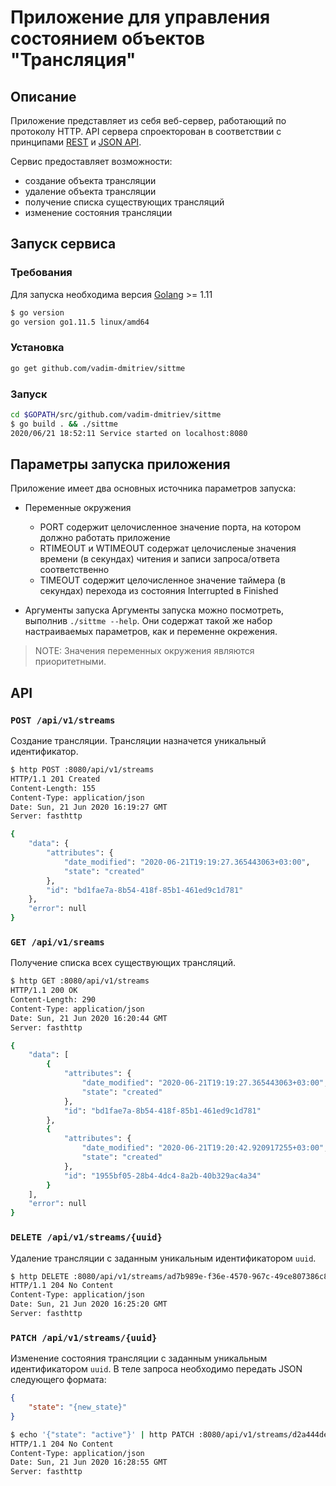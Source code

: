 # Приложение для управления состоянием объектов "Трансляция"

## Описание

Приложение представляет из себя веб-сервер, работающий по протоколу HTTP. API сервера спроекторован в соответствии с принципами [REST]( https://en.wikipedia.org/wiki/Representational_state_transfer) и [JSON API](http://jsonapi.org/).

Сервис предоставляет возможности:
- создание объекта трансляции
- удаление объекта трансляции
- получение списка существующих трансляций
- изменение состояния трансляции

## Запуск сервиса

### Требования

Для запуска необходима версия [Golang](https://golang.org/) >= 1.11
```bash
$ go version
go version go1.11.5 linux/amd64
```

### Установка

```bash
go get github.com/vadim-dmitriev/sittme
```

### Запуск

```bash
cd $GOPATH/src/github.com/vadim-dmitriev/sittme
$ go build . && ./sittme
2020/06/21 18:52:11 Service started on localhost:8080
```

## Параметры запуска приложения

Приложение имеет два основных источника параметров запуска:
- Переменные окружения 
  - PORT содержит целочисленное значение порта, на котором должно работать приложение
  - RTIMEOUT и WTIMEOUT содержат целочисленые значения времени (в секундах) читения и записи запроса/ответа соответственно
  - TIMEOUT содержит целочисленное значение таймера (в секундах) перехода из состояния Interrupted в Finished

- Аргументы запуска
Аргументы запуска можно посмотреть, выполнив `./sittme --help`. Они содержат такой же набор настраиваемых параметров, как и переменне окрежения.

> NOTE: Значения переменных окружения являются приоритетными.

## API

### `POST /api/v1/streams`

Создание трансляции. Трансляции назначется уникальный идентификатор.

```bash
$ http POST :8080/api/v1/streams
HTTP/1.1 201 Created
Content-Length: 155
Content-Type: application/json
Date: Sun, 21 Jun 2020 16:19:27 GMT
Server: fasthttp

{
    "data": {
        "attributes": {
            "date_modified": "2020-06-21T19:19:27.365443063+03:00",
            "state": "created"
        },
        "id": "bd1fae7a-8b54-418f-85b1-461ed9c1d781"
    },
    "error": null
}

```

### `GET /api/v1/sreams`

Получение списка всех существующих трансляций.

```bash
$ http GET :8080/api/v1/streams
HTTP/1.1 200 OK
Content-Length: 290
Content-Type: application/json
Date: Sun, 21 Jun 2020 16:20:44 GMT
Server: fasthttp

{
    "data": [
        {
            "attributes": {
                "date_modified": "2020-06-21T19:19:27.365443063+03:00",
                "state": "created"
            },
            "id": "bd1fae7a-8b54-418f-85b1-461ed9c1d781"
        },
        {
            "attributes": {
                "date_modified": "2020-06-21T19:20:42.920917255+03:00",
                "state": "created"
            },
            "id": "1955bf05-28b4-4dc4-8a2b-40b329ac4a34"
        }
    ],
    "error": null
}
```

### `DELETE /api/v1/streams/{uuid}`

Удаление трансляции с заданным уникальным идентификатором `uuid`.

```bash
$ http DELETE :8080/api/v1/streams/ad7b989e-f36e-4570-967c-49ce807386c8
HTTP/1.1 204 No Content
Content-Type: application/json
Date: Sun, 21 Jun 2020 16:25:20 GMT
Server: fasthttp


```

### `PATCH /api/v1/streams/{uuid}`

Изменение состояния трансляции с заданным уникальным идентификатором `uuid`. В теле запроса необходимо передать JSON следующего формата:
```json
{
    "state": "{new_state}"
}
```

```bash
$ echo '{"state": "active"}' | http PATCH :8080/api/v1/streams/d2a444de-d49d-4b73-aa4c-fba5bd34a8ea
HTTP/1.1 204 No Content
Content-Type: application/json
Date: Sun, 21 Jun 2020 16:28:55 GMT
Server: fasthttp


```